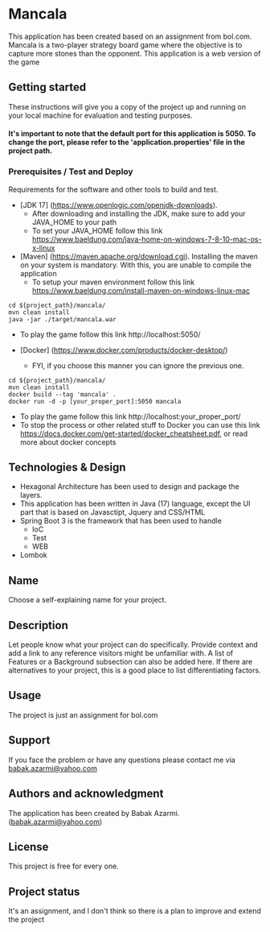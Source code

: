# Mancala

This application has been created based on an assignment from bol.com.
Mancala is a two-player strategy board game where the objective is to capture more stones than the opponent. This application is a web version of the game


## Getting started

These instructions will give you a copy of the project up and running on your local machine for evaluation and testing purposes.

#### It's important to note that the default port for this application is 5050. To change the port, please refer to the 'application.properties' file in the project path.

### Prerequisites / Test and Deploy

Requirements for the software and other tools to build and test.
- [JDK 17] (https://www.openlogic.com/openjdk-downloads). 
  - After downloading and installing the JDK, make sure to add your JAVA_HOME to your path
  - To set your JAVA_HOME follow this link https://www.baeldung.com/java-home-on-windows-7-8-10-mac-os-x-linux
- [Maven] (https://maven.apache.org/download.cgi). Installing the maven on your system is mandatory. With this, you are unable to compile the application
  - To setup your maven environment follow this link https://www.baeldung.com/install-maven-on-windows-linux-mac
```
cd ${project_path}/mancala/
mvn clean install
java -jar ./target/mancala.war
```
  - To play the game follow this link http://localhost:5050/

- [Docker] (https://www.docker.com/products/docker-desktop/)
  - FYI, if you choose this manner you can ignore the previous one.
```
cd ${project_path}/mancala/
mvn clean install
docker build --tag 'mancala' .
docker run -d -p [your_proper_port]:5050 mancala
```
  - To play the game follow this link http://localhost:your_proper_port/
  - To stop the process or other related stuff to Docker you can use this link https://docs.docker.com/get-started/docker_cheatsheet.pdf, or read more about docker concepts

## Technologies & Design
- Hexagonal Architecture has been used to design and package the layers.
- This application has been written in Java (17) language, except the UI part that is based on Javasctipt, Jquery and CSS/HTML
- Spring Boot 3 is the framework that has been used to handle 
  - IoC
  - Test
  - WEB
- Lombok 

## Name
Choose a self-explaining name for your project.

## Description
Let people know what your project can do specifically. Provide context and add a link to any reference visitors might be unfamiliar with. A list of Features or a Background subsection can also be added here. If there are alternatives to your project, this is a good place to list differentiating factors.

## Usage
The project is just an assignment for bol.com

## Support
If you face the problem or have any questions please contact me via babak.azarmi@yahoo.com

## Authors and acknowledgment
The application has been created by Babak Azarmi. (babak.azarmi@yahoo.com)

## License
This project is free for every one. 

## Project status
It's an assignment, and I don't think so there is a plan to improve and extend the project
